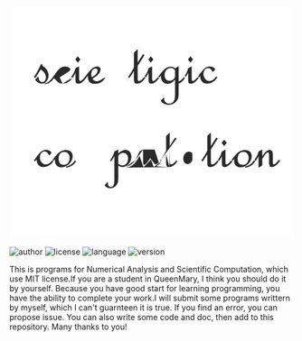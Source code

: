 ![scientific](./images/scientific.png)

![author](https://img.shields.io/badge/author-chtld-success.svg)  ![license](https://img.shields.io/badge/license-MIT-green.svg) ![language](https://img.shields.io/badge/language-matlab-blue.svg) ![version](https://img.shields.io/badge/numerical-v0.10-red.svg)

This is programs for Numerical Analysis and Scientific Computation, which use MIT license.If you are a student in QueenMary, I think you should do it by yourself. Because you have good start for learning programming, you have the ability to complete your work.I will submit some programs writtern by myself, which I can't guarnteen it is true. If you find an error, you can propose issue. You can also write some code and doc, then add to this repository. Many thanks to you!
